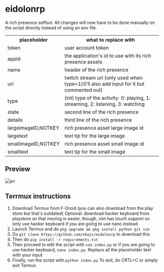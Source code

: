 # eidolonrp
A rich presence selfbot.
All changes will now have to be done manually on the script directly instead of using an env file.

<table>
<tr><th>placeholder</th><th>what to replace with</th></tr>
<tr><td>token</th><td>user account token</td></tr>
<tr><td>appid</td><td>the application's id to use with its rich presence assets</td></tr>
<tr><td>name</td><td>header of the rich presence</td></tr>
<tr><td>url</td><td>twitch stream url (only used when type=1)(I'll also add input for it but commented out)</td></tr>
<tr><td>type</td><td>(int) type of the activity. 0: playing, 1: streaming, 2: listening, 3: watching</td></tr>
<tr><td>state</td><td>second line of the rich presence</td></tr>
<tr><td>details</td><td>third line of the rich presence</td></tr>
<tr><td>largeimageID,NOTKEY</td><td>rich presence asset large image id</td></tr>
<tr><td>largetext</td><td>text tip for the large image</td></tr>
<tr><td>smallimageID,NOTKEY</td><td>rich presence asset small image id</td></tr>
<tr><td>smalltext</td><td>text tip for the small image</td></tr>
</table>

## Preview
![pv](pv.png)


## Terrmux instructions
1. Download Termux from F-Droid (you can also download from the play store but that's outdated)
Optional: download hacker keyboard from playstore so that moving is easier, though, vim has touch support so only use hacker keyboard if you are going to use nano instead
2. Launch Termux and do `pkg upgrade && pkg install python git vim`
3. Do `git clone https://github.com/vbajs/eidolonrp` to download this
4. Then do `pip install -r requirements.txt`
5. Then proceed to edit the script with `vim index.py` or if you are going to use hacker keyboard, `nano index.py`. Replace all the placeholder text with your input
6. Finally, run the script with `python index.py`
To exit, do CRTL+C or simply exit Termux
